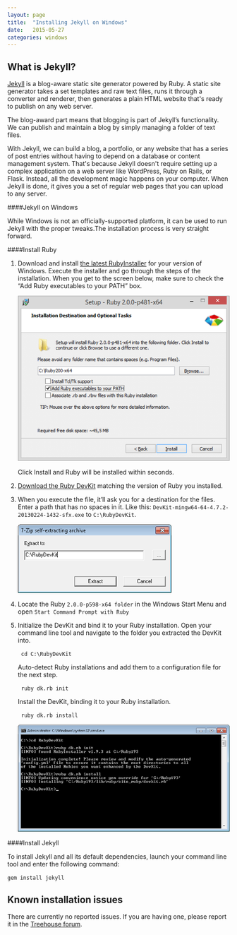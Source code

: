 ```yaml
---
layout: page
title:  "Installing Jekyll on Windows"
date:   2015-05-27
categories: windows
---
```


## What is Jekyll?
[Jekyll](http://jekyllrb.com/) is a blog-aware static site generator powered by Ruby. A static site generator takes a set templates and raw text files, runs it through a converter and renderer, then generates a plain HTML website that's ready to publish on any web server.

The blog-award part means that blogging is part of Jekyll’s functionality. We can publish and maintain a blog by simply managing a folder of text files. 

With Jekyll, we can build a blog, a portfolio, or any website that has a series of post entries without having to depend on a database or content management system. That's because Jekyll doesn't require setting up a complex application on a web server like WordPress, Ruby on Rails, or Flask. Instead, all the development magic happens on your computer. When Jekyll is done, it gives you a set of regular web pages that you can upload to any server. 

####Jekyll on Windows

While Windows is not an officially-supported platform, it can be used to run Jekyll with the proper tweaks.The installation process is very straight forward.

####Install Ruby

1. Download and install [the latest RubyInstaller](http://rubyinstaller.org/downloads/) for your version of Windows. Execute the installer and go through the steps of the installation. When you get to the screen below, make sure to check the “Add Ruby executables to your PATH” box.

    ![](imgs/jekyll-install-ruby.png)  

    Click Install and Ruby will be installed within seconds.

2. [Download the Ruby DevKit](http://rubyinstaller.org/downloads/) matching the version of Ruby you installed.

3. When you execute the file, it’ll ask you for a destination for the files. Enter a path that has no spaces in it. Like this: `DevKit-mingw64-64-4.7.2-20130224-1432-sfx.exe` to `C:\RubyDevKit`.

    ![](imgs/jekyll-extract-ruby-devkit.png)  

4. Locate the Ruby `2.0.0-p598-x64 folder` in the Windows Start Menu and open `Start Command Prompt with Ruby`

5. Initialize the DevKit and bind it to your Ruby installation. Open your command line tool and navigate to the folder you extracted the DevKit into.

        cd C:\RubyDevKit  

    Auto-detect Ruby installations and add them to a configuration file for the next step.

        ruby dk.rb init  

    Install the DevKit, binding it to your Ruby installation.

        ruby dk.rb install  

    ![](imgs/jekyll-install-devkit.png)  

####Install Jekyll

 To install Jekyll and all its default dependencies, launch your command line tool and enter the following command:

    gem install jekyll

## Known installation issues
There are currently no reported issues.  If you are having one, please report it in the [Treehouse forum](https://teamtreehouse.com/forum/q:jekyll).